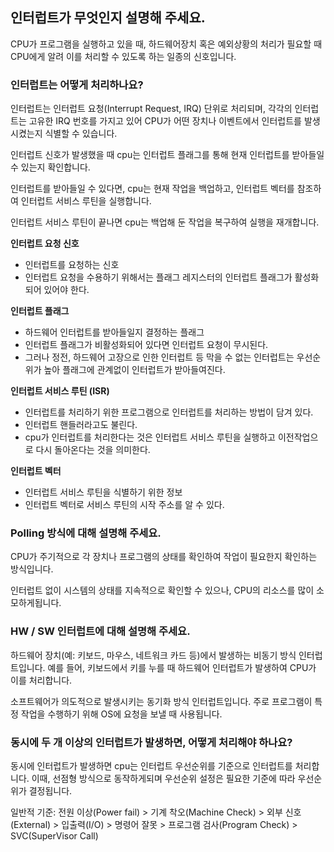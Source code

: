 ## 인터럽트가 무엇인지 설명해 주세요.

CPU가 프로그램을 실행하고 있을 때, 하드웨어장치 혹은 예외상황의 처리가 필요할 때 CPU에게 알려 이를 처리할 수 있도록 하는 일종의 신호입니다.

### 인터럽트는 어떻게 처리하나요?

인터럽트는 인터럽트 요청(Interrupt Request, IRQ) 단위로 처리되며, 각각의 인터럽트는 고유한 IRQ 번호를 가지고 있어 CPU가 어떤 장치나 이벤트에서 인터럽트를 발생시켰는지 식별할 수 있습니다.

인터럽트 신호가 발생했을 때 cpu는 인터럽트 플래그를 통해 현재 인터럽트를 받아들일 수 있는지 확인합니다.

인터럽트를 받아들일 수 있다면, cpu는 현재 작업을 백업하고, 인터럽트 벡터를 참조하여 인터럽트 서비스 루틴을 실행합니다.

인터럽트 서비스 루틴이 끝나면 cpu는 백업해 둔 작업을 복구하여 실행을 재개합니다.

**인터럽트 요청 신호**
- 인터럽트를 요청하는 신호
- 인터럽트 요청을 수용하기 위해서는 플래그 레지스터의 인터럽트 플래그가 활성화되어 있어야 한다.

**인터럽트 플래그**
- 하드웨어 인터럽트를 받아들일지 결정하는 플래그
- 인터럽트 플래그가 비활성화되어 있다면 인터럽트 요청이 무시된다.
- 그러나 정전, 하드웨어 고장으로 인한 인터럽트 등 막을 수 없는 인터럽트는 우선순위가 높아 플래그에 관계없이 인터럽트가 받아들여진다.

**인터럽트 서비스 루틴 (ISR)**
- 인터럽트를 처리하기 위한 프로그램으로 인터럽트를 처리하는 방법이 담겨 있다.
- 인터럽트 핸들러라고도 불린다.
- cpu가 인터럽트를 처리한다는 것은 인터럽트 서비스 루틴을 실행하고 이전작업으로 다시 돌아온다는 것을 의미한다.

**인터럽트 벡터**
- 인터럽트 서비스 루틴을 식별하기 위한 정보
- 인터럽트 벡터로 서비스 루틴의 시작 주소를 알 수 있다.

### Polling 방식에 대해 설명해 주세요.

CPU가 주기적으로 각 장치나 프로그램의 상태를 확인하여 작업이 필요한지 확인하는 방식입니다. 

인터럽트 없이 시스템의 상태를 지속적으로 확인할 수 있으나, CPU의 리소스를 많이 소모하게됩니다.

### HW / SW 인터럽트에 대해 설명해 주세요.

하드웨어 장치(예: 키보드, 마우스, 네트워크 카드 등)에서 발생하는 비동기 방식 인터럽트입니다. 예를 들어, 키보드에서 키를 누를 때 하드웨어 인터럽트가 발생하여 CPU가 이를 처리합니다.

소프트웨어가 의도적으로 발생시키는 동기화 방식 인터럽트입니다. 주로 프로그램이 특정 작업을 수행하기 위해 OS에 요청을 보낼 때 사용됩니다.

### 동시에 두 개 이상의 인터럽트가 발생하면, 어떻게 처리해야 하나요?

동시에 인터럽트가 발생하면 cpu는 인터럽트 우선순위를 기준으로 인터럽트를 처리합니다. 이때, 선점형 방식으로 동작하게되며 우선순위 설정은 필요한 기준에 따라 우선순위가 결정됩니다.

일반적 기준: 전원 이상(Power fail) > 기계 착오(Machine Check) > 외부 신호(External) > 입출력(I/O) > 명령어 잘못 > 프로그램 검사(Program Check) > SVC(SuperVisor Call)
